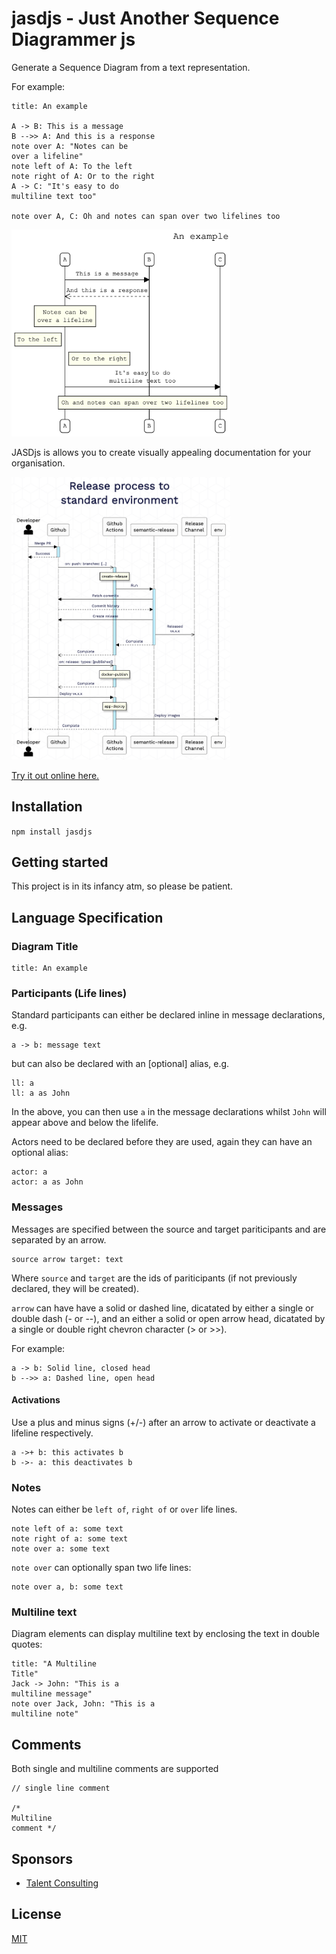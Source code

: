 # jasdjs - Just Another Sequence Diagrammer js

Generate a Sequence Diagram from a text representation.

For example:

```
title: An example

A -> B: This is a message
B -->> A: And this is a response
note over A: "Notes can be
over a lifeline"
note left of A: To the left
note right of A: Or to the right
A -> C: "It's easy to do
multiline text too"

note over A, C: Oh and notes can span over two lifelines too
```

<img src="images/example-1.png" width="350">

JASDjs is allows you to create visually appealing documentation for your organisation.

<img src="images/example-2.png" width="350">

[Try it out online here.](https://killij.github.io/jasdjs)


## Installation

```npm install jasdjs```

## Getting started
This project is in its infancy atm, so please be patient.

## Language Specification

### Diagram Title

```
title: An example
```

### Participants (Life lines)
Standard participants can either be declared inline in message declarations, e.g.
```
a -> b: message text
```
but can also be declared with an [optional] alias, e.g.
```
ll: a
ll: a as John
```

In the above, you can then use ```a``` in the message declarations whilst ```John``` will appear above and below the lifelife.

Actors need to be declared before they are used, again they can have an optional alias:
```
actor: a
actor: a as John
```

### Messages
Messages are specified between the source and target pariticipants and are separated by an arrow.

```
source arrow target: text
```

Where ```source``` and ```target``` are the ids of pariticipants (if not previously declared, they will be created).

```arrow``` can have have a solid or dashed line, dicatated by either a single or double dash (- or --), and an either a solid or open arrow head, dicatated by a single or double right chevron character (> or >>).

For example:
```
a -> b: Solid line, closed head 
b -->> a: Dashed line, open head
```

#### Activations
Use a plus and minus signs (+/-) after an arrow to activate or deactivate a lifeline respectively.
```
a ->+ b: this activates b
b ->- a: this deactivates b
```

### Notes
Notes can either be ```left of```, ```right of``` or ```over``` life lines.

```
note left of a: some text
note right of a: some text
note over a: some text
```

```note over``` can optionally span two life lines:
```
note over a, b: some text
```

### Multiline text
Diagram elements can display multiline text by enclosing the text in double quotes:

```
title: "A Multiline
Title"
Jack -> John: "This is a
multiline message"
note over Jack, John: "This is a
multiline note"
```

## Comments
Both single and multiline comments are supported
```
// single line comment

/*
Multiline
comment */
```

## Sponsors

- [Talent Consulting](https://www.talentconsulting.uk/)

## License
[MIT](LICENSE)
